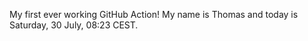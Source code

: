 My first ever working GitHub Action!
My name is Thomas and today is Saturday, 30 July, 08:23 CEST. 
